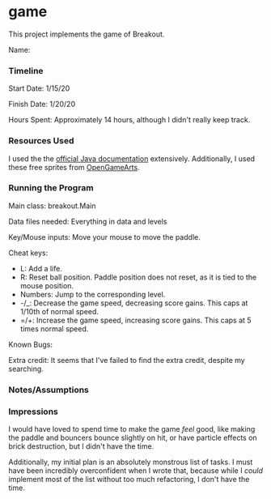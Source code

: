 game
====

This project implements the game of Breakout.

Name: 

### Timeline

Start Date: 1/15/20

Finish Date: 1/20/20

Hours Spent: Approximately 14 hours, although I didn't really keep track.

### Resources Used
I used the the [official Java documentation](https://docs.oracle.com/javase/8/javafx/api/) extensively. Additionally,
I used these free sprites from [OpenGameArts](https://opengameart.org/content/breakout-brick-breaker-tile-set-free).


### Running the Program

Main class: breakout.Main

Data files needed: Everything in data and levels

Key/Mouse inputs: Move your mouse to move the paddle.

Cheat keys:
- L: Add a life.
- R: Reset ball position. Paddle position does not reset, as it is tied to the mouse position.
- Numbers: Jump to the corresponding level.
- -/_: Decrease the game speed, decreasing score gains. This caps at 1/10th of normal speed.
- =/+: Increase the game speed, increasing score gains. This caps at 5 times normal speed.

Known Bugs:

Extra credit: It seems that I've failed to find the extra credit, despite my searching.


### Notes/Assumptions


### Impressions
I would have loved to spend time to make the game *feel* good, like making the paddle and bouncers bounce slightly on
hit, or have particle effects on brick destruction, but I didn't have the time.

Additionally, my initial plan is an absolutely monstrous list of tasks. I must have been incredibly overconfident when I
wrote that, because while I *could* implement most of the list without too much refactoring, I don't have the time.

